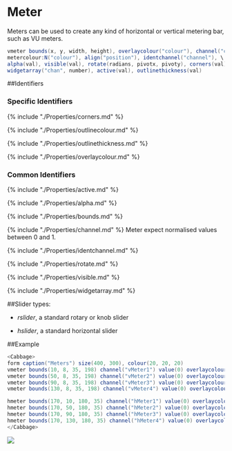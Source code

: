 # Meter

Meters can be used to create any kind of horizontal or vertical metering bar, such as VU meters. 


```csharp
vmeter bounds(x, y, width, height), overlaycolour("colour"), channel("chan") \
metercolour:N("colour"), align("position"), identchannel("channel"), \
alpha(val), visible(val), rotate(radians, pivotx, pivoty), corners(val)\
widgetarray("chan", number), active(val), outlinethickness(val)
```
<!--(End of syntax)/-->

##Identifiers

### Specific Identifiers

{% include "./Properties/corners.md" %}

{% include "./Properties/outlinecolour.md" %} 

{% include "./Properties/outlinethickness.md" %} 

{% include "./Properties/overlaycolour.md" %}


### Common Identifiers

{% include "./Properties/active.md" %} 

{% include "./Properties/alpha.md" %}

{% include "./Properties/bounds.md" %}  

{% include "./Properties/channel.md" %} Meter expect normalised values between 0 and 1.
 
{% include "./Properties/identchannel.md" %} 

{% include "./Properties/rotate.md" %}   

{% include "./Properties/visible.md" %} 
 
{% include "./Properties/widgetarray.md" %} 

##Slider types:

* *rslider*, a standard rotary or knob slider

* *hslider*, a standard horizontal slider

<!--(End of identifiers)/-->

##Example
```csharp
<Cabbage>
form caption("Meters") size(400, 300), colour(20, 20, 20)
vmeter bounds(10, 8, 35, 198) channel("vMeter1") value(0) overlaycolour(70, 53, 53, 255) metercolour:0(0, 255, 0, 255) metercolour:1(0, 103, 171, 255) metercolour:2(23, 0, 123, 255) outlinethickness(4) 
vmeter bounds(50, 8, 35, 198) channel("vMeter2") value(0) overlaycolour(70, 53, 53, 255) metercolour:0(0, 255, 0, 255) metercolour:1(0, 103, 171, 255) metercolour:2(23, 0, 123, 255) outlinethickness(4) 
vmeter bounds(90, 8, 35, 198) channel("vMeter3") value(0) overlaycolour(70, 53, 53, 255) metercolour:0(0, 255, 0, 255) metercolour:1(0, 103, 171, 255) metercolour:2(23, 0, 123, 255) outlinethickness(4) 
vmeter bounds(130, 8, 35, 198) channel("vMeter4") value(0) overlaycolour(70, 53, 53, 255) metercolour:0(0, 255, 0, 255) metercolour:1(0, 103, 171, 255) metercolour:2(23, 0, 123, 255) outlinethickness(4) 

hmeter bounds(170, 10, 180, 35) channel("hMeter1") value(0) overlaycolour(70, 53, 53, 255) metercolour:0(0, 255, 0, 255) metercolour:1(0, 103, 171, 255) metercolour:2(23, 0, 123, 255) outlinethickness(4) 
hmeter bounds(170, 50, 180, 35) channel("hMeter2") value(0) overlaycolour(70, 53, 53, 255) metercolour:0(0, 255, 0, 255) metercolour:1(0, 103, 171, 255) metercolour:2(23, 0, 123, 255) outlinethickness(4) 
hmeter bounds(170, 90, 180, 35) channel("hMeter3") value(0) overlaycolour(70, 53, 53, 255) metercolour:0(0, 255, 0, 255) metercolour:1(0, 103, 171, 255) metercolour:2(23, 0, 123, 255) outlinethickness(4) 
hmeter bounds(170, 130, 180, 35) channel("hMeter4") value(0) overlaycolour(70, 53, 53, 255) metercolour:0(0, 255, 0, 255) metercolour:1(0, 103, 171, 255) metercolour:2(23, 0, 123, 255) outlinethickness(4) 
</Cabbage>
```

![](../images/metersEample.png)